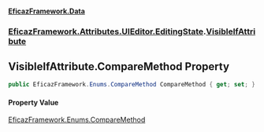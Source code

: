 #### [EficazFramework.Data](EficazFrameworkData.md 'EficazFramework Data')
### [EficazFramework.Attributes.UIEditor.EditingState](EficazFrameworkData.md#EficazFramework.Attributes.UIEditor.EditingState 'EficazFramework.Attributes.UIEditor.EditingState').[VisibleIfAttribute](EficazFramework.Attributes.UIEditor.EditingState/VisibleIfAttribute.md 'EficazFramework.Attributes.UIEditor.EditingState.VisibleIfAttribute')

## VisibleIfAttribute.CompareMethod Property

```csharp
public EficazFramework.Enums.CompareMethod CompareMethod { get; set; }
```

#### Property Value
[EficazFramework.Enums.CompareMethod](https://docs.microsoft.com/en-us/dotnet/api/EficazFramework.Enums.CompareMethod 'EficazFramework.Enums.CompareMethod')